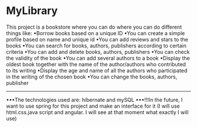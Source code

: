 # MyLibrary
This project is a bookstore where you can do where you can do different things like:
•Borrow books based on a unique ID
•You can create a simple profile based on name and unique id
•You can add reviews and stars to the books
•You can search for books, authors, publishers according to certain criteria
•You can add and delete books, authors, publishers
•You can check the validity of the book
•You can add several authors to a book
•Display the oldest book together with the name of the author/authors who contributed to its writing
•Display the age and name of all the authors who participated in the writing of the chosen book
•You can change the books, authors, publisher
_____________________________________________________________________________________________________________________________________________________________________
•••The technologies used are: hibernate and mySQL
•••!!!In the future, I want to use spring for this project and make an interface for it (I will use html.css.java script and angular. I will see at that moment what exactly I will use)


